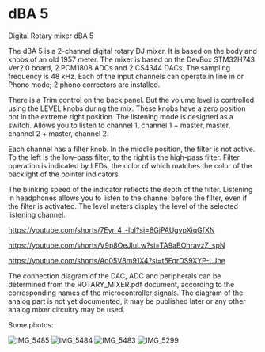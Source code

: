 # dBA 5 
 Digital Rotary mixer dBA 5

The dBA 5 is a 2-channel digital rotary DJ mixer. It is based on the body and knobs of an old 1957 meter.
The mixer is based on the DevBox STM32H743 Ver2.0 board, 2 PCM1808 ADCs and 2 CS4344 DACs. The sampling frequency is 48 kHz.
Each of the input channels can operate in line in or Phono mode; 2 phono correctors are installed.

There is a Trim control on the back panel. But the volume level is controlled using the LEVEL knobs during the mix. These knobs have a zero position not in the extreme right position. The listening mode is designed as a switch. Allows you to listen to channel 1, channel 1 + master, master, channel 2 + master, channel 2.

Each channel has a filter knob. In the middle position, the filter is not active. To the left is the low-pass filter, to the right is the high-pass filter. Filter operation is indicated by LEDs, the color of which matches the color of the backlight of the pointer indicators.

The blinking speed of the indicator reflects the depth of the filter. Listening in headphones allows you to listen to the channel before the filter, even if the filter is activated.
The level meters display the level of the selected listening channel.

https://youtube.com/shorts/7Eyr_4_-lbI?si=8GjPAUgvpXiqGfXN

https://youtube.com/shorts/V9p8OeJIuLw?si=TA9aBOhravzZ_spN

https://youtube.com/shorts/Ao05V8m91X4?si=t5FqrDS9XYP-LJhe

The connection diagram of the DAC, ADC and peripherals can be determined from the ROTARY_MIXER.pdf document, according to the corresponding names of the microcontroller signals. The diagram of the analog part is not yet documented, it may be published later or any other analog mixer circuitry may be used.

Some photos:


![IMG_5485](https://github.com/user-attachments/assets/c0187300-9487-4375-b4b3-9160a46f238e)
![IMG_5484](https://github.com/user-attachments/assets/1cc52c5c-462f-43cc-a9ac-b00fe452af80)
![IMG_5483](https://github.com/user-attachments/assets/792e7a94-4ec1-4c08-9f8e-9f7dce05ae30)
![IMG_5299](https://github.com/user-attachments/assets/80cd1492-dd1c-4cbf-a584-017d0b3b4e11)


